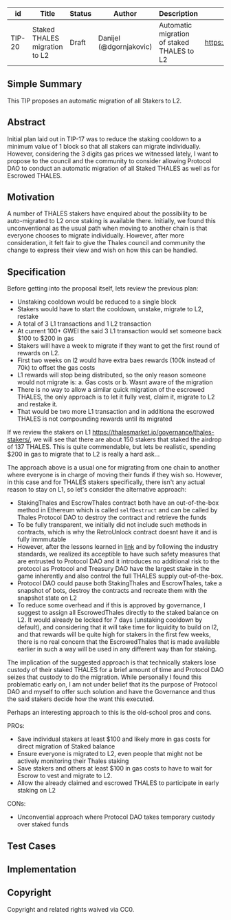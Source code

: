 | id | Title | Status | Author | Description | Discussions to | Created |
| ----------- | ----------- | ----------- | ----------- | ----------- | ----------- | ----------- |
| TIP-20 | Staked THALES migration to L2 | Draft | Danijel (@dgornjakovic) | Automatic migration of staked THALES to L2 | https://discord.gg/8bzFdpGTrp | 2022-01-01
 
## Simple Summary
This TIP proposes an automatic migration of all Stakers to L2.
## Abstract
Initial plan laid out in TIP-17 was to reduce the staking cooldown to a minimum value of 1 block so that all stakers can migrate individually. However, considering the 3 digits gas prices we witnessed lately, I want to propose to the council and the community to consider allowing Protocol DAO to conduct an automatic migration of all Staked THALES as well as for Escrowed THALES.
## Motivation
A number of THALES stakers have enquired about the possibility to be auto-migrated to L2 once staking is available there. Initially, we found this unconventional as the usual path when moving to another chain is that everyone chooses to migrate individually.
However, after more consideration, it felt fair to give the Thales council and community the change to express their view and wish on how this can be handled.  

## Specification
Before getting into the proposal itself, lets review the previous plan: 
* Unstaking cooldown would be reduced to a single block
* Stakers would have to start the cooldown, unstake, migrate to L2, restake
* A total of 3 L1 transactions and 1 L2 transaction
* At current 100+ GWEI the said 3 L1 transaction would set someone back $100 to $200 in gas
* Stakers will have a week to migrate if they want to get the first round of rewards on L2.
* First two weeks on l2 would have extra baes rewards (100k instead of 70k) to offset the gas costs
* L1 rewards will stop being distributed, so the only reason someone would not migrate is: a. Gas costs or b. Wasnt aware of the migration
* There is no way to allow a similar quick migration of the escrowed THALES, the only approach is to let it fully vest, claim it, migrate to L2 and restake it.
* That would be two more L1 transaction and in additiona the escrowed THALES is not compounding rewards until its migrated

If we review the stakers on L1 https://thalesmarket.io/governance/thales-stakers/, we will see that there are about 150 stakers that staked the airdrop of 137 THALES. This is quite commendable, but lets be realistic, spending $200 in gas to migrate that to L2 is really a hard ask...

The approach above is a usual one for migrating from one chain to another where everyone is in charge of moving their funds if they wish so. However, in this case and for THALES stakers specifically, there isn't any actual reason to stay on L1, so let's consider the alternative approach:
* StakingThales and EscrowThales contract both have an out-of-the-box method in Ethereum which is called `selfDestruct` and can be called by Thales Protocol DAO to destroy the contract and retrieve the funds
* To be fully transparent, we initially did not include such methods in contracts, which is why the RetroUnlock contract doesnt have it and is fully immmutable
* However, after the lessons learned in [link](https://thalesmarket.medium.com/a-part-of-thales-core-contributors-tokens-are-locked-and-its-implications-241fcec37888?source=user_profile---------6-------------------------------) and by following the industry standards, we realized its acceptible to have such safety measures that are entrusted to Protocol DAO and it introduces no additional risk to the protocol as Protocol and Treasury DAO have the largest stake in the game inherently and also control the full THALES supply out-of-the-box.
* Protocol DAO could pause both StakingThales and EscrowThales, take a snapshot of bots, destroy the contracts and recreate them with the snapshot state on L2
* To reduce some overhead and if this is approved by governance, I suggest to assign all EscrowedThales directly to the staked balance on L2. It would already be locked for 7 days (unstaking cooldown by default), and considering that it will take time for liquidity to build on l2, and that rewards will be quite high for stakers in the first few weeks, there is no real concern that the EscrowedThales that is made available earlier in such a way will be used in any different way than for staking.

The implication of the suggested approach is that technically stakers lose custody of their staked THALES for a brief amount of time and Protocol DAO seizes that custody to do the migration.  While personally I found this problematic early on, I am not under belief that its the purpose of Protocol DAO and myself to offer such solution and have the Governance and thus the said stakers decide how the want this executed.

Perhaps an interesting approach to this is the old-school pros and cons.

PROs:
* Save individual stakers at least $100 and likely more in gas costs for direct migration of Staked balance
* Ensure everyone is migrated to L2, even people that might not be actively monitoring their Thales staking
* Save stakers and others at least $100 in gas costs to have to wait for Escrow to vest and migrate to L2.
* Allow the already claimed and escrowed THALES to participate in early staking on L2

CONs:
* Unconvential approach where Protocol DAO takes temporary custody over staked funds
  
## Test Cases
 
## Implementation

## Copyright
 
Copyright and related rights waived via CC0.
